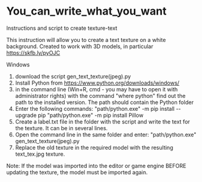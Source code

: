 # You_can_write_what_you_want
Instructions and script to create texture-text

This instruction will allow you to create a text texture on a white background. Created to work with 3D models, in particular https://skfb.ly/pyOJC

Windows
1) download the script gen_text_texture(jpeg).py
2) Install Python from https://www.python.org/downloads/windows/
3) in the command line (Win+R, cmd - you may have to open it with administrator rights) with the command "where python" find out the path to the installed version. The path should contain the Python folder
4) Enter the following commands: "path/python.exe" -m pip install --upgrade pip
"path/python.exe" -m pip install Pillow
5) Create a label.txt file in the folder with the script and write the text for the texture. It can be in several lines.
6) Open the command line in the same folder and enter:
"path/python.exe" gen_text_texture(jpeg).py
7) Replace the old texture in the required model with the resulting text_tex.jpg texture.

Note: If the model was imported into the editor or game engine BEFORE updating the texture, the model must be imported again.
